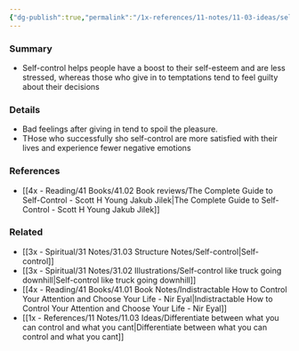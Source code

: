 ```yaml
---
{"dg-publish":true,"permalink":"/1x-references/11-notes/11-03-ideas/self-control-leads-to-greater-happiness/","title":"Self-control leads to greater happiness","dgShowBacklinks":false}
---
```



### Summary
- Self-control helps people have a boost to their self-esteem and are less stressed, whereas those who give in to temptations tend to feel guilty about their decisions

### Details
- Bad feelings after giving in tend to spoil the pleasure.
- THose who successfully sho self-control are more satisfied with their lives and experience fewer negative emotions

### References
- [[4x - Reading/41 Books/41.02 Book reviews/The Complete Guide to Self-Control - Scott H Young Jakub Jilek\|The Complete Guide to Self-Control - Scott H Young Jakub Jilek]]

### Related
- [[3x - Spiritual/31 Notes/31.03 Structure Notes/Self-control\|Self-control]]
- [[3x - Spiritual/31 Notes/31.02 Illustrations/Self-control like truck going downhill\|Self-control like truck going downhill]]
- [[4x - Reading/41 Books/41.01 Book Notes/Indistractable How to Control Your Attention and Choose Your Life - Nir Eyal\|Indistractable How to Control Your Attention and Choose Your Life - Nir Eyal]]
- [[1x - References/11 Notes/11.03 Ideas/Differentiate between what you can control and what you cant\|Differentiate between what you can control and what you cant]]